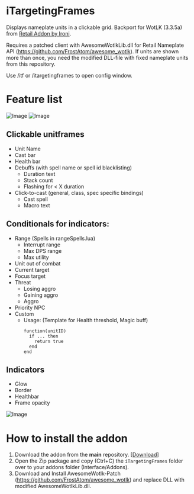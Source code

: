 # iTargetingFrames
Displays nameplate units in a clickable grid. Backport for WotLK (3.3.5a) from [Retail Addon by Ironi](https://www.curseforge.com/wow/addons/itargetingframes). 

Requires a patched client with AwesomeWotlkLib.dll for Retail Nameplate API (https://github.com/FrostAtom/awesome_wotlk). 
If units are shown more than once, you need the modified DLL-file with fixed nameplate units from this repository.

Use /itf or /itargetingframes to open config window.

# Feature list
![Image](https://github.com/user-attachments/assets/d64e81c9-bdd9-4a0c-b8cf-8fff65895f9a) ![Image](https://github.com/user-attachments/assets/180e71d9-9653-4166-bec5-39b328be42d7)
## Clickable unitframes
- Unit Name
- Cast bar
- Health bar
- Debuffs (with spell name or spell id blacklisting)
    + Duration text
    + Stack count
    + Flashing for < X duration 
- Click-to-cast (general, class, spec specific bindings)
    + Cast spell
    + Macro text

## Conditionals for indicators:
- Range (Spells in rangeSpells.lua)
    + Interrupt range 
    + Max DPS range 
    + Max utility 
- Unit out of combat
- Current target
- Focus target
- Threat
    + Losing aggro
    + Gaining aggro
    + Aggro 
- Priority NPC
- Custom
    + Usage: (Template for Health threshold, Magic buff)
      ```
      function(unitID)
        if ... then
          return true
        end
      end
## Indicators
- Glow
- Border
- Healthbar
- Frame opacity 

![Image](https://github.com/user-attachments/assets/355e1e07-7268-442e-9497-026bd22578f3)

# How to install the addon
1. Download the addon from the **main** repository. [[Download](https://github.com/CH33T4/iTargetingFrames/archive/refs/heads/main.zip)]
2. Open the Zip package and copy (Ctrl+C) the `iTargetingFrames` folder over to your addons folder (Interface/Addons). 
3. Download and Install AwesomeWotlk-Patch (https://github.com/FrostAtom/awesome_wotlk) and replace DLL with modified AwesomeWotlkLib.dll.
